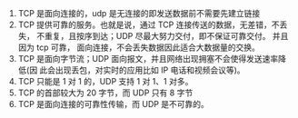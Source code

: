 1. TCP 是面向连接的，udp 是无连接的即发送数据前不需要先建立链接
2. TCP 提供可靠的服务。也就是说，通过 TCP 连接传送的数据，无差错，不丢失， 不重复，且按序到达；UDP 尽最大努力交付，即不保证可靠交付。 并且因为 tcp 可靠， 面向连接，不会丢失数据因此适合大数据量的交换。
3. TCP 是面向字节流；UDP 面向报文，并且网络出现拥塞不会使得发送速率降低(因 此会出现丢包，对实时的应用比如 IP 电话和视频会议等)。
4. TCP 只能是 1 对 1 的，UDP 支持 1 对 1、1 对多。
5. TCP 的首部较大为 20 字节，而 UDP 只有 8 字节
6. TCP 是面向连接的可靠性传输，而 UDP 是不可靠的。


